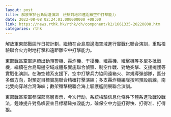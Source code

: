 ```yaml
---
layout: post
title: 解放軍於台島周邊演訓　檢驗對地和遠距離空中打擊能力
date: 2022-08-08 02:24:01.000000000 +08:00
link: https://news.rthk.hk/rthk/ch/component/k2/1661335-20220808.htm
categories: rthk
---
```


解放軍東部戰區昨日按計劃，繼續在台島周邊海空域進行實戰化聯合演訓，重點檢驗聯合火力對地打擊和遠距離空中打擊能力。

東部戰區空軍連續出動預警機、轟炸機、干擾機、殲轟機、殲擊機等多型多批戰機，繼續在台島周邊空域成體系實施聯合偵察、制空作戰、對地突擊、支援掩護等實戰化演訓。在海空體系支援下，空中打擊兵力協同遠箱火、常規導彈部隊，區分多個方向，對預定目標實施聯合精確打擊演練；多支轟炸機編隊按照預設航線，南北雙向穿越台灣海峽；數架殲擊機聯合海上驅護艦開展聯合演訓。

東部戰區空軍參謀部高層表示，今次行动，系統檢驗信息化條件下體系進攻戰役戰法，錘煉提升對島嶼要害目標精確摧毀能力，確保空中力量打得快、打得准、打得狠。
